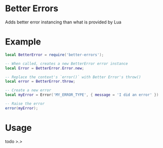 # Better Errors
Adds better error instancing than what is provided by Lua

# Example
```lua
local BetterError = require('better-errors');

-- When called, creates a new BetterError error instance
local Error = BetterError.Error.new;

-- Replace the context's `error()` with Better Error's throw()
local error = BetterError.throw;

-- Create a new error
local myError = Error('MY_ERROR_TYPE', { message = 'I did an error' })

-- Raise the error
error(myError);
```

# Usage
todo >.>